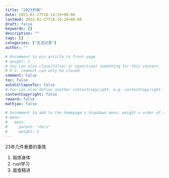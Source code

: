 ```yaml
---
title: "2023开端"
date: 2023-01-27T18:14:29+08:00
lastmod: 2023-01-27T18:14:29+08:00
draft: false
keywords: []
description: ""
tags: []
categories: ["生活记录"]
author: ""

# Uncomment to pin article to front page
# weight: 1
# You can also close(false) or open(true) something for this content.
# P.S. comment can only be closed
comment: false
toc: false
autoCollapseToc: false
# You can also define another contentCopyright. e.g. contentCopyright: "This is another copyright."
contentCopyright: false
reward: false
mathjax: false

# Uncomment to add to the homepage's dropdown menu; weight = order of article
# menu:
#   main:
#     parent: "docs"
#     weight: 1
---
```


23年几件重要的事情

1. 锻炼身体
2. rust学习
3. 面食精进


<!--more-->
